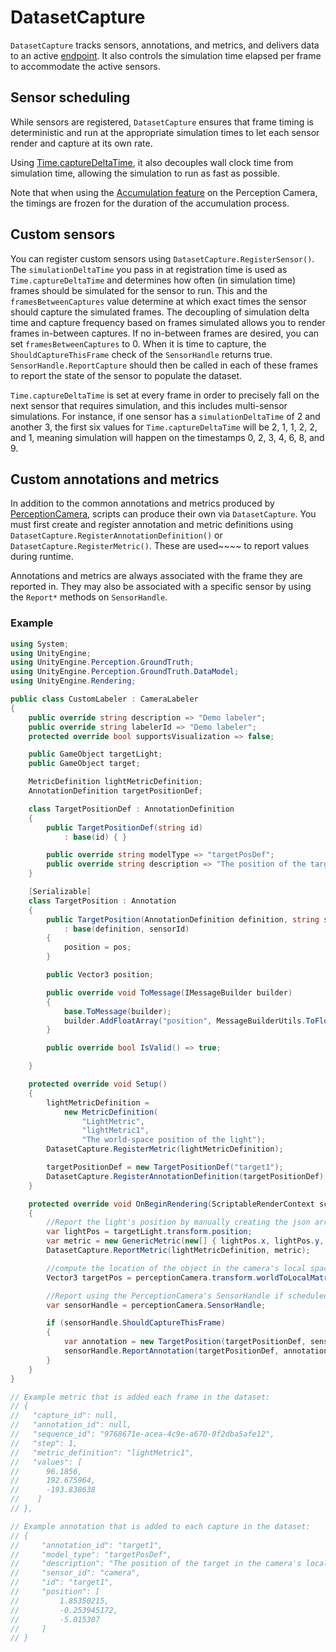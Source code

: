 # DatasetCapture

`DatasetCapture` tracks sensors, annotations, and metrics, and delivers data to an active [endpoint](outputs.md). It also controls the simulation time elapsed per frame to accommodate the active sensors.


## Sensor scheduling
While sensors are registered, `DatasetCapture` ensures that frame timing is deterministic and run at the appropriate simulation times to let each sensor render and capture at its own rate.

Using [Time.captureDeltaTime](https://docs.unity3d.com/ScriptReference/Time-captureDeltaTime.html), it also decouples wall clock time from simulation time, allowing the simulation to run as fast as possible.

Note that when using the [Accumulation feature](Accumulation.md) on the Perception Camera, the timings are frozen for the duration of the accumulation process.

## Custom sensors
You can register custom sensors using `DatasetCapture.RegisterSensor()`. The `simulationDeltaTime` you pass in at registration time is used as `Time.captureDeltaTime` and determines how often (in simulation time) frames should be simulated for the sensor to run. This and the `framesBetweenCaptures` value determine at which exact times the sensor should capture the simulated frames. The decoupling of simulation delta time and capture frequency based on frames simulated allows you to render frames in-between captures. If no in-between frames are desired, you can set `framesBetweenCaptures` to 0. When it is time to capture, the `ShouldCaptureThisFrame` check of the `SensorHandle` returns true. `SensorHandle.ReportCapture` should then be called in each of these frames to report the state of the sensor to populate the dataset.

`Time.captureDeltaTime` is set at every frame in order to precisely fall on the next sensor that requires simulation, and this includes multi-sensor simulations. For instance, if one sensor has a `simulationDeltaTime` of 2 and another 3, the first six values for `Time.captureDeltaTime` will be 2, 1, 1, 2, 2, and 1, meaning simulation will happen on the timestamps 0, 2, 3, 4, 6, 8, and 9.

## Custom annotations and metrics
In addition to the common annotations and metrics produced by [PerceptionCamera](PerceptionCamera.md), scripts can produce their own via `DatasetCapture`. You must first create and register annotation and metric definitions using `DatasetCapture.RegisterAnnotationDefinition()` or `DatasetCapture.RegisterMetric()`. These are used~~~~ to report values during runtime.

Annotations and metrics are always associated with the frame they are reported in. They may also be associated with a specific sensor by using the `Report*` methods on `SensorHandle`.

### Example

```csharp
using System;
using UnityEngine;
using UnityEngine.Perception.GroundTruth;
using UnityEngine.Perception.GroundTruth.DataModel;
using UnityEngine.Rendering;

public class CustomLabeler : CameraLabeler
{
    public override string description => "Demo labeler";
    public override string labelerId => "Demo labeler";
    protected override bool supportsVisualization => false;

    public GameObject targetLight;
    public GameObject target;

    MetricDefinition lightMetricDefinition;
    AnnotationDefinition targetPositionDef;

    class TargetPositionDef : AnnotationDefinition
    {
        public TargetPositionDef(string id)
            : base(id) { }

        public override string modelType => "targetPosDef";
        public override string description => "The position of the target in the camera's local space";
    }

    [Serializable]
    class TargetPosition : Annotation
    {
        public TargetPosition(AnnotationDefinition definition, string sensorId, Vector3 pos)
            : base(definition, sensorId)
        {
            position = pos;
        }

        public Vector3 position;

        public override void ToMessage(IMessageBuilder builder)
        {
            base.ToMessage(builder);
            builder.AddFloatArray("position", MessageBuilderUtils.ToFloatVector(position));
        }

        public override bool IsValid() => true;

    }

    protected override void Setup()
    {
        lightMetricDefinition =
            new MetricDefinition(
                "LightMetric",
                "lightMetric1",
                "The world-space position of the light");
        DatasetCapture.RegisterMetric(lightMetricDefinition);

        targetPositionDef = new TargetPositionDef("target1");
        DatasetCapture.RegisterAnnotationDefinition(targetPositionDef);
    }

    protected override void OnBeginRendering(ScriptableRenderContext scriptableRenderContext)
    {
        //Report the light's position by manually creating the json array string.
        var lightPos = targetLight.transform.position;
        var metric = new GenericMetric(new[] { lightPos.x, lightPos.y, lightPos.z }, lightMetricDefinition);
        DatasetCapture.ReportMetric(lightMetricDefinition, metric);

        //compute the location of the object in the camera's local space
        Vector3 targetPos = perceptionCamera.transform.worldToLocalMatrix * target.transform.position;

        //Report using the PerceptionCamera's SensorHandle if scheduled this frame
        var sensorHandle = perceptionCamera.SensorHandle;

        if (sensorHandle.ShouldCaptureThisFrame)
        {
            var annotation = new TargetPosition(targetPositionDef, sensorHandle.Id, targetPos);
            sensorHandle.ReportAnnotation(targetPositionDef, annotation);
        }
    }
}

// Example metric that is added each frame in the dataset:
// {
//   "capture_id": null,
//   "annotation_id": null,
//   "sequence_id": "9768671e-acea-4c9e-a670-0f2dba5afe12",
//   "step": 1,
//   "metric_definition": "lightMetric1",
//   "values": [
//      96.1856,
//      192.675964,
//      -193.838638
//    ]
// },

// Example annotation that is added to each capture in the dataset:
// {
//     "annotation_id": "target1",
//     "model_type": "targetPosDef",
//     "description": "The position of the target in the camera's local space",
//     "sensor_id": "camera",
//     "id": "target1",
//     "position": [
//         1.85350215,
//         -0.253945172,
//         -5.015307
//     ]
// }
```
